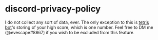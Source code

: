 # discord-privacy-policy

I do not collect any sort of data, ever. The only exception to this is [tetris bot](https://google.com)'s storing of your high score, which is one number. Feel free to DM me (@evescape#8867) if you wish to be excluded from this feature.
